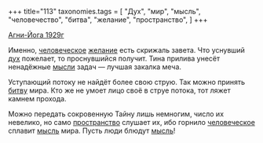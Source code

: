 +++
title="113"
taxonomies.tags = [
 "Дух",
 "мир",
 "мысль",
 "человечество",
 "битва",
 "желание",
 "пространство",
]
+++

[Агни-Йога 1929г](/agni/1929)

Именно, [человеческое](/tags/человечество) [желание](/tags/желание) есть скрижаль завета. Что уснувший [дух](/tags/Дух) пожелает, то проснувшийся получит. Тина прилива унесёт ненадёжные [мысли](/tags/мир) задач — лучшая закалка меча.   

Уступающий потоку не найдёт более свою струю. Так можно принять [битву](/tags/битва) мира. Кто же не умоет лицо своё в струе потока, тот ляжет камнем прохода.   

Можно передать сокровенную Тайну лишь немногим, число их невелико, но само [пространство](/tags/пространство) слушает их, ибо горнило [человеческое](/tags/человечество) сплавит [мысль](/tags/мысль) мира. Пусть люди блюдут [мысль](/tags/мысль)!